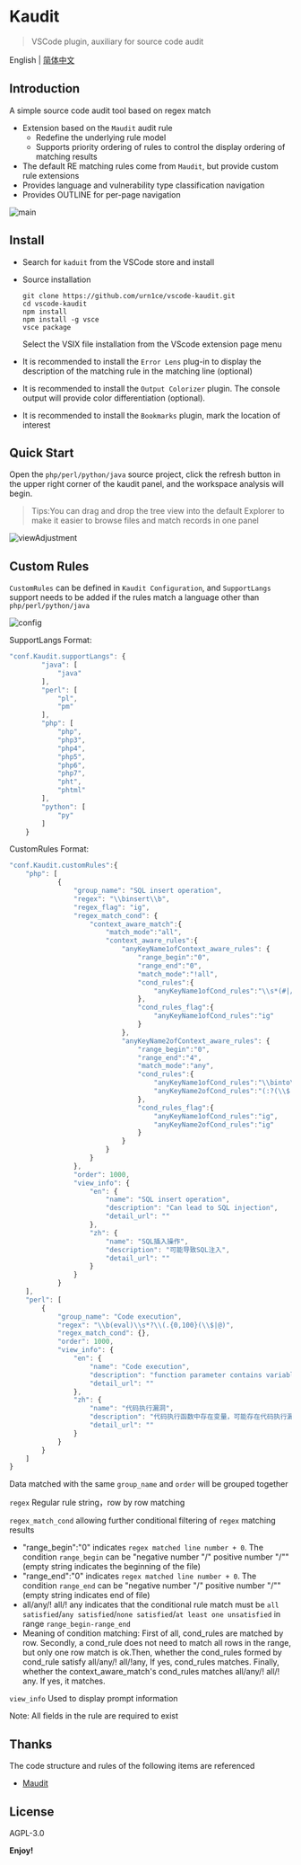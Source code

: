 # Kaudit

> VSCode plugin,  auxiliary for source code audit

English | [简体中文](README.zh-CN.md)

## Introduction

A simple source code audit tool based on regex match

* Extension based on the `Maudit` audit rule
  * Redefine the underlying rule model
  * Supports priority ordering of rules to control the display ordering of matching results
* The default RE matching rules come from `Maudit`, but provide custom rule extensions
* Provides language and vulnerability type classification navigation
* Provides OUTLINE for per-page navigation

![main](resources/md/main.png)

## Install

* Search for `kaduit` from the VSCode store and install

* Source installation

  ```
  git clone https://github.com/urn1ce/vscode-kaudit.git
  cd vscode-kaudit
  npm install
  npm install -g vsce
  vsce package
  ```

  Select the VSIX file installation from the VScode extension page menu
  
* It is recommended to install the `Error Lens` plug-in to display the description of the matching rule in the matching line (optional)

* It is recommended to install the `Output Colorizer` plugin. The console output will provide color differentiation (optional).

* It is recommended to install the `Bookmarks` plugin, mark the location of interest

## Quick Start

Open the `php/perl/python/java` source project, click the refresh button in the upper right corner of the kaudit panel, and the workspace  analysis will begin.

> Tips:You can drag and drop the tree view into the default Explorer to make it easier to browse files and match records in one panel

![viewAdjustment](resources/md/viewAdjustment.png)

## Custom Rules

`CustomRules` can be defined in `Kaudit Configuration`, and `SupportLangs` support needs to be added if the rules match a language other than `php/perl/python/java`

![config](resources/md/config.png)

SupportLangs Format:

```js
"conf.Kaudit.supportLangs": {   
        "java": [
            "java"
        ],
        "perl": [
            "pl",
            "pm"
        ],
        "php": [
            "php",
            "php3",
            "php4",
            "php5",
            "php6",
            "php7",
            "pht",
            "phtml"
        ],
        "python": [
            "py"
        ]
    }
```

CustomRules Format:

```js
"conf.Kaudit.customRules":{
    "php": [
        	{
                "group_name": "SQL insert operation",
                "regex": "\\binsert\\b",
                "regex_flag": "ig",
                "regex_match_cond": {
                    "context_aware_match":{
                        "match_mode":"all",
                        "context_aware_rules":{
                            "anyKeyName1ofContext_aware_rules": {
                                "range_begin":"0",
                                "range_end":"0",
                                "match_mode":"!all",
                                "cond_rules":{
                                    "anyKeyName1ofCond_rules":"\\s*(#|//|/\\*).*\\binsert\\b"
                                },
                                "cond_rules_flag":{
                                    "anyKeyName1ofCond_rules":"ig"
                                }
                            },
                            "anyKeyName2ofContext_aware_rules": {
                                "range_begin":"0",
                                "range_end":"4",
                                "match_mode":"any",
                                "cond_rules":{
                                    "anyKeyName1ofCond_rules":"\\binto\\b.+(\\$|[a-zA-Z_0-9]+\\s*\\().+",
                                    "anyKeyName2ofCond_rules":"(:?(\\$|[a-zA-Z_0-9]+\\s*\\()((?<!\\b(into)\\b).)+\\bvalues\\b)|(:?\\bvalues\\b.+(\\$|[a-zA-Z_0-9]+\\s*\\().+)"
                                },
                                "cond_rules_flag":{
                                    "anyKeyName1ofCond_rules":"ig",
                                    "anyKeyName2ofCond_rules":"ig"
                                }
                            }
                        }
                    }
                },
                "order": 1000,
                "view_info": {
                    "en": {
                        "name": "SQL insert operation",
                        "description": "Can lead to SQL injection",
                        "detail_url": ""
                    },
                    "zh": {
                        "name": "SQL插入操作",
                        "description": "可能导致SQL注入",
                        "detail_url": ""
                    }
                }
            }
    ],
    "perl": [
        {
            "group_name": "Code execution",
            "regex": "\\b(eval)\\s*?\\(.{0,100}(\\$|@)",
            "regex_match_cond": {},
            "order": 1000,
            "view_info": {
                "en": {
                    "name": "Code execution",
                    "description": "function parameter contains variables, code execution vulnerability may exist",
                    "detail_url": ""
                },
                "zh": {
                    "name": "代码执行漏洞",
                    "description": "代码执行函数中存在变量，可能存在代码执行漏洞",
                    "detail_url": ""
                }
            }
        }
    ]
}
```

 Data matched with the same `group_name` and `order`  will be grouped together

`regex` Regular rule string，row by row matching

`regex_match_cond` allowing further conditional filtering of `regex` matching results

* "range_begin":"0" indicates  `regex matched line number + 0`. The condition `range_begin` can be "negative number "/" positive number "/""(empty string indicates the beginning of the file)
* "range_end":"0" indicates  `regex matched line number + 0`. The condition `range_end` can be "negative number "/" positive number "/""(empty string indicates end of file)
* all/any/! all/! any indicates that the conditional rule match must be `all satisfied`/`any satisfied`/`none satisfied`/`at least one unsatisfied` in range `range_begin-range_end`
* Meaning of condition matching: First of all, cond_rules are matched by row. Secondly, a cond_rule  does not need to match all rows in the range, but only one row match is ok.Then, whether the cond_rules formed by cond_rule satisfy all/any/! all/!any, If yes, cond_rules matches. Finally, whether the context_aware_match's cond_rules matches all/any/! all/! any. If yes, it matches.

`view_info` Used to display prompt information

Note: All fields in the rule are required to exist

## Thanks

The code structure and rules of the following items are referenced

* [Maudit](https://github.com/m4yfly/vscode-maudit)

## License

AGPL-3.0

**Enjoy!**
